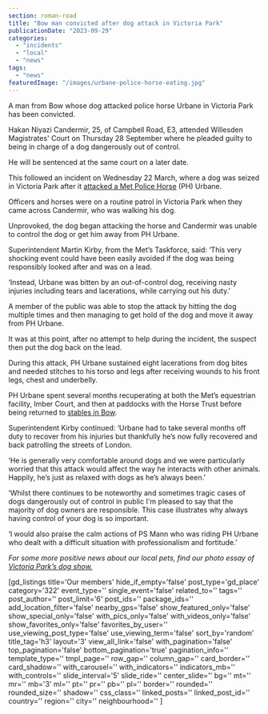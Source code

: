 ```yaml
---
section: roman-road
title: "Bow man convicted after dog attack in Victoria Park"
publicationDate: "2023-09-29"
categories: 
  - "incidents"
  - "local"
  - "news"
tags: 
  - "news"
featuredImage: "/images/urbane-police-horse-eating.jpg"
---
```


A man from Bow whose dog attacked police horse Urbane in Victoria Park has been convicted. 

Hakan Niyazi Candermir, 25, of Campbell Road, E3, attended Willesden Magistrates' Court on Thursday 28 September where he pleaded guilty to being in charge of a dog dangerously out of control.

He will be sentenced at the same court on a later date.

This followed an incident on Wednesday 22 March, where a dog was seized in Victoria Park after it [attacked a Met Police Horse](https://romanroadlondon.com/police-horse-dog-attack-victoria-park/) (PH) Urbane.

Officers and horses were on a routine patrol in Victoria Park when they came across Candermir, who was walking his dog.

Unprovoked, the dog began attacking the horse and Candermir was unable to control the dog or get him away from PH Urbane.

Superintendent Martin Kirby, from the Met’s Taskforce, said: ‘This very shocking event could have been easily avoided if the dog was being responsibly looked after and was on a lead.

‘Instead, Urbane was bitten by an out-of-control dog, receiving nasty injuries including tears and lacerations, while carrying out his duty.’

A member of the public was able to stop the attack by hitting the dog multiple times and then managing to get hold of the dog and move it away from PH Urbane.

It was at this point, after no attempt to help during the incident, the suspect then put the dog back on the lead.

During this attack, PH Urbane sustained eight lacerations from dog bites and needed stitches to his torso and legs after receiving wounds to his front legs, chest and underbelly.

PH Urbane spent several months recuperating at both the Met’s equestrian facility, Imber Court, and then at paddocks with the Horse Trust before being returned to [stables in Bow](https://romanroadlondon.com/bow-police-stables/).

Superintendent Kirby continued: ‘Urbane had to take several months off duty to recover from his injuries but thankfully he’s now fully recovered and back patrolling the streets of London.

‘He is generally very comfortable around dogs and we were particularly worried that this attack would affect the way he interacts with other animals. Happily, he’s just as relaxed with dogs as he’s always been.’

‘Whilst there continues to be noteworthy and sometimes tragic cases of dogs dangerously out of control in public I'm pleased to say that the majority of dog owners are responsible. This case illustrates why always having control of your dog is so important.

‘I would also praise the calm actions of PS Mann who was riding PH Urbane who dealt with a difficult situation with professionalism and fortitude.’

_For some more positive news about our local pets, find our photo essay of_ [_Victoria Park’s dog show._](https://romanroadlondon.com/victoria-park-dog-show-2019-gallery/) 

\[gd\_listings title='Our members' hide\_if\_empty='false' post\_type='gd\_place' category='322' event\_type='' single\_event='false' related\_to='' tags='' post\_author='' post\_limit='6' post\_ids='' package\_ids='' add\_location\_filter='false' nearby\_gps='false' show\_featured\_only='false' show\_special\_only='false' with\_pics\_only='false' with\_videos\_only='false' show\_favorites\_only='false' favorites\_by\_user='' use\_viewing\_post\_type='false' use\_viewing\_term='false' sort\_by='random' title\_tag='h3' layout='3' view\_all\_link='false' with\_pagination='false' top\_pagination='false' bottom\_pagination='true' pagination\_info='' template\_type='' tmpl\_page='' row\_gap='' column\_gap='' card\_border='' card\_shadow='' with\_carousel='' with\_indicators='' indicators\_mb='' with\_controls='' slide\_interval='5' slide\_ride='' center\_slide='' bg='' mt='' mr='' mb='3' ml='' pt='' pr='' pb='' pl='' border='' rounded='' rounded\_size='' shadow='' css\_class='' linked\_posts='' linked\_post\_id='' country='' region='' city='' neighbourhood='' \]
